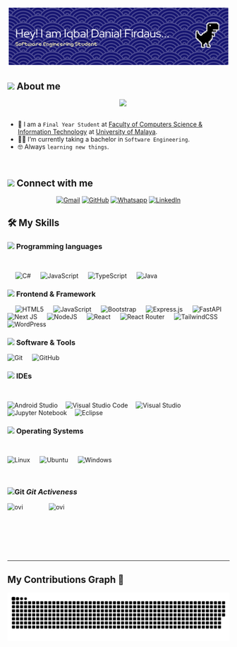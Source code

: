 <!-- <h1 align="center"><b>Hi , I'm Iqbal Danial </b><img src="https://media.giphy.com/media/hvRJCLFzcasrR4ia7z/giphy.gif" width="35"></h1> -->

![Header](pics/github-header-banner.png)


## <picture><img src = "https://github.com/7oSkaaa/7oSkaaa/blob/main/Images/about_me.gif?raw=true" width = 50px></picture> About me

<picture> <img align="right" src="https://github.com/7oSkaaa/7oSkaaa/blob/main/Images/Right_Side.gif?raw=true" width = 250px></picture>

<br><br>

- :school: I am a `Final Year Student` at [Faculty of Computers Science & Information Technology](http://suez.edu.eg/ar/%d9%83%d9%84%d9%8a%d8%a9-%d8%a7%d9%84%d8%ad%d8%a7%d8%b3%d8%a8%d8%a7%d8%aa-%d9%88%d8%a7%d9%84%d9%85%d8%b9%d9%84%d9%88%d9%85%d8%a7%d8%aa/) at [ University of Malaya](http://suez.edu.eg/ar/).
- :student: I’m currently taking a bachelor in `Software Engineering`.
- :nerd_face: Always `learning new things`.
<br>



## <picture> <img src="https://github.com/7oSkaaa/7oSkaaa/blob/main/Images/Connect-with-me.gif?raw=true" width="100px"> </picture> Connect with me
<p align="center">
	<a href="mailto:iqbaldanialfirdaus@gmail.com"><img img src="https://img.shields.io/badge/gmail-%23EA4335.svg?style=plastic&logo=gmail&logoColor=white" alt="Gmail"/></a>
	<a href="https://github.com/iqbaldanial"><img src="https://img.shields.io/badge/github-%23181717.svg?style=plastic&logo=github&logoColor=white" alt="GitHub"/></a>
	<a href="https://wa.me/0132044598"><img src="https://img.shields.io/badge/whatsapp-%2325D366.svg?style=plastic&logo=whatsapp&logoColor=white" alt="Whatsapp"/></a>
	<a href="https://www.linkedin.com/in/iqbaldanial/"><img src="https://img.shields.io/badge/linkedin-%230A66C2.svg?style=plastic&logo=linkedin&logoColor=white" alt="LinkedIn"/></a>
</p>



## 🛠️ My Skills

### <picture> <img src = "https://github.com/7oSkaaa/7oSkaaa/blob/main/Images/Programming_Languages.gif?raw=true" width = 50px>  </picture> Programming languages

<p align="center"> 
  &emsp; 
  
  &emsp;
![C#](https://img.shields.io/badge/c%23-%23239120.svg?style=for-the-badge&logo=csharp&logoColor=white) 
  &emsp;
  ![JavaScript](https://img.shields.io/badge/javascript-%23323330.svg?style=for-the-badge&logo=javascript&logoColor=%23F7DF1E)
  &emsp;
![TypeScript](https://img.shields.io/badge/typescript-%23007ACC.svg?style=for-the-badge&logo=typescript&logoColor=white)
  &emsp;
  ![Java](https://img.shields.io/badge/java-%23ED8B00.svg?style=for-the-badge&logo=openjdk&logoColor=white)
</p>

### <picture> <img src = "https://github.com/7oSkaaa/7oSkaaa/blob/main/Images/Front_End.gif?raw=true" width = 50px>  </picture> Frontend & Framework 
<p align="center"> 

  &emsp;
  ![HTML5](https://img.shields.io/badge/html5-%23E34F26.svg?style=for-the-badge&logo=html5&logoColor=white)
  &emsp;
  ![JavaScript](https://img.shields.io/badge/javascript-%23323330.svg?style=for-the-badge&logo=javascript&logoColor=%23F7DF1E)
  &emsp;
  ![Bootstrap](https://img.shields.io/badge/bootstrap-%238511FA.svg?style=for-the-badge&logo=bootstrap&logoColor=white)
  &emsp;
  ![Express.js](https://img.shields.io/badge/express.js-%23404d59.svg?style=for-the-badge&logo=express&logoColor=%2361DAFB)
  &emsp;
  ![FastAPI](https://img.shields.io/badge/FastAPI-005571?style=for-the-badge&logo=fastapi) &emsp;
  ![Next JS](https://img.shields.io/badge/Next-black?style=for-the-badge&logo=next.js&logoColor=white) &emsp;
  ![NodeJS](https://img.shields.io/badge/node.js-6DA55F?style=for-the-badge&logo=node.js&logoColor=white) &emsp;
  ![React](https://img.shields.io/badge/react-%2320232a.svg?style=for-the-badge&logo=react&logoColor=%2361DAFB) &emsp;
  ![React Router](https://img.shields.io/badge/React_Router-CA4245?style=for-the-badge&logo=react-router&logoColor=white) &emsp;
  ![TailwindCSS](https://img.shields.io/badge/tailwindcss-%2338B2AC.svg?style=for-the-badge&logo=tailwind-css&logoColor=white) &emsp;
  ![WordPress](https://img.shields.io/badge/WordPress-%23117AC9.svg?style=for-the-badge&logo=WordPress&logoColor=white) &emsp;
</p>

 ### <picture> <img src = "https://github.com/7oSkaaa/7oSkaaa/blob/main/Images/Software_Tools.gif?raw=true" width = 50px>  </picture> Software & Tools
 
<p align="center">

    
  

  ![Git](https://img.shields.io/badge/git-%23F05033.svg?style=for-the-badge&logo=git&logoColor=white) &emsp;
  ![GitHub](https://img.shields.io/badge/github-%23121011.svg?style=for-the-badge&logo=github&logoColor=white)
  &emsp;

</p>

 ### <picture> <img src = "https://github.com/7oSkaaa/7oSkaaa/blob/main/Images/IDEs.gif?raw=true" width = 50px>  </picture> IDEs
 
<p align="center">
  &emsp;

  ![Android Studio](https://img.shields.io/badge/android%20studio-346ac1?style=for-the-badge&logo=android%20studio&logoColor=white)&emsp;
  ![Visual Studio Code](https://img.shields.io/badge/Visual%20Studio%20Code-0078d7.svg?style=for-the-badge&logo=visual-studio-code&logoColor=white)&emsp;
  ![Visual Studio](https://img.shields.io/badge/Visual%20Studio-5C2D91.svg?style=for-the-badge&logo=visual-studio&logoColor=white)&emsp;
  ![Jupyter Notebook](https://img.shields.io/badge/jupyter-%23FA0F00.svg?style=for-the-badge&logo=jupyter&logoColor=white)&emsp;
  ![Eclipse](https://img.shields.io/badge/Eclipse-FE7A16.svg?style=for-the-badge&logo=Eclipse&logoColor=white)&emsp;
</p>


 ### <picture> <img src = "https://github.com/7oSkaaa/7oSkaaa/blob/main/Images/OS.gif?raw=true" width = 50px>  </picture> Operating Systems
 
<p align="center">
  &emsp;
  
![Linux](https://img.shields.io/badge/Linux-FCC624?style=for-the-badge&logo=linux&logoColor=black) &emsp;
![Ubuntu](https://img.shields.io/badge/Ubuntu-E95420?style=for-the-badge&logo=ubuntu&logoColor=white) &emsp;
![Windows](https://img.shields.io/badge/Windows-0078D6?style=for-the-badge&logo=windows&logoColor=white) &emsp;
</p>

<br> 

### <img src="https://media.giphy.com/media/W5eoZHPpUx9sapR0eu/giphy.gif" width="30px" alt="Git"/>&nbsp;<i><b>Git Activeness</b></i></p>
 
<p><img align="left" src="https://github-readme-stats.vercel.app/api/top-langs?username=iqbaldanial&show_icons=true&locale=en&layout=compact&theme=chartreuse-dark" alt="ovi" /></p>
<p>&nbsp;<img align="right" src="https://github-readme-stats.vercel.app/api?username=iqbaldanial&show_icons=true&locale=en&theme=chartreuse-dark" alt="ovi" width="410" /></p>
<br><br><br><br><br>

<hr>

##  My Contributions Graph 🐍
![snake gif](https://github.com/iqbaldanial/iqbaldanial/blob/output/github-snake-dark.svg)


<div align="center">
<!--
**iqbaldanial/iqbaldanial** is a ✨ _special_ ✨ repository because its `README.md` (this file) appears on your GitHub profile.

